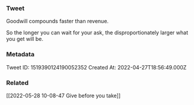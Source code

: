 ### Tweet
Goodwill compounds faster than revenue.

So the longer you can wait for your ask, the disproportionately larger what you get will be.

### Metadata
Tweet ID: 1519390124190052352
Created At: 2022-04-27T18:56:49.000Z

### Related
[[2022-05-28 10-08-47 Give before you take]]


